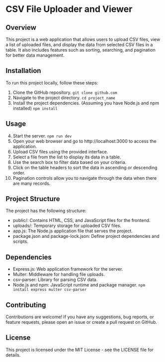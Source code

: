 # CSV File Uploader and Viewer

## Overview

This project is a web application that allows users to upload CSV files, view a list of uploaded files, and display the data from selected CSV files in a table. It also includes features such as sorting, searching, and pagination for better data management.

## Installation

To run this project locally, follow these steps:

1. Clone the GitHub repository.
   `git clone github.com`
2. Navigate to the project directory.
   `cd project_name`
3. Install the project dependencies. (Assuming you have Node.js and npm installed)
   `npm install`

## Usage

4. Start the server.
   `npm run dev`
5. Open your web browser and go to http://localhost:3000 to access the application.
6. Upload CSV files using the provided interface.
7. Select a file from the list to display its data in a table.
8. Use the search box to filter data based on your criteria.
9. Click on the table headers to sort the data in ascending or descending order.
10. Pagination controls allow you to navigate through the data when there are many records.

## Project Structure

The project has the following structure:

- public/: Contains HTML, CSS, and JavaScript files for the frontend.
- uploads/: Temporary storage for uploaded CSV files.
- app.js: The Node.js application file that serves the project.
- package.json and package-lock.json: Define project dependencies and scripts.

## Dependencies

- Express.js: Web application framework for the server.
- Multer: Middleware for handling file uploads.
- csv-parser: Library for parsing CSV data.
- Node.js and npm: JavaScript runtime and package manager.
  `npm install express multer csv-parser`

## Contributing

Contributions are welcome! If you have any suggestions, bug reports, or feature requests, please open an issue or create a pull request on GitHub.

## License

This project is licensed under the MIT License - see the LICENSE file for details.
